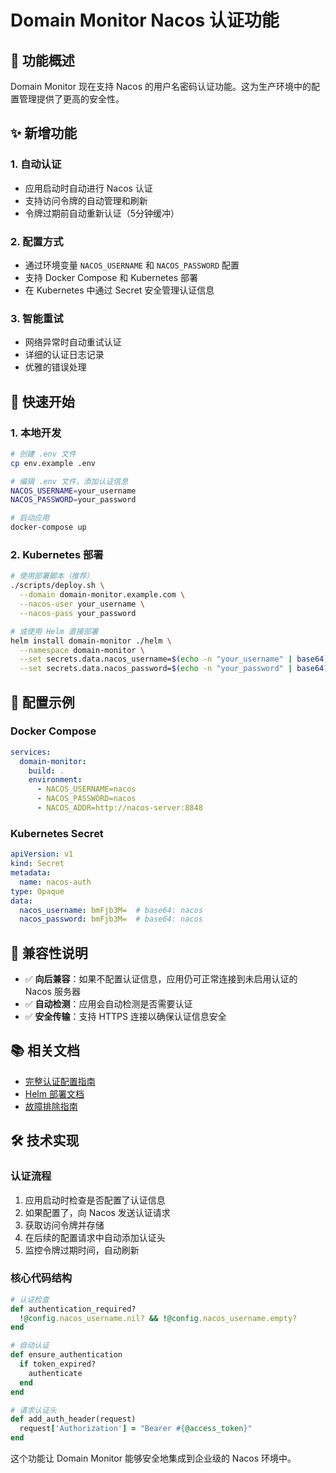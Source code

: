 # Domain Monitor Nacos 认证功能

## 🔐 功能概述

Domain Monitor 现在支持 Nacos 的用户名密码认证功能。这为生产环境中的配置管理提供了更高的安全性。

## ✨ 新增功能

### 1. 自动认证
- 应用启动时自动进行 Nacos 认证
- 支持访问令牌的自动管理和刷新
- 令牌过期前自动重新认证（5分钟缓冲）

### 2. 配置方式
- 通过环境变量 `NACOS_USERNAME` 和 `NACOS_PASSWORD` 配置
- 支持 Docker Compose 和 Kubernetes 部署
- 在 Kubernetes 中通过 Secret 安全管理认证信息

### 3. 智能重试
- 网络异常时自动重试认证
- 详细的认证日志记录
- 优雅的错误处理

## 🚀 快速开始

### 1. 本地开发
```bash
# 创建 .env 文件
cp env.example .env

# 编辑 .env 文件，添加认证信息
NACOS_USERNAME=your_username
NACOS_PASSWORD=your_password

# 启动应用
docker-compose up
```

### 2. Kubernetes 部署
```bash
# 使用部署脚本（推荐）
./scripts/deploy.sh \
  --domain domain-monitor.example.com \
  --nacos-user your_username \
  --nacos-pass your_password

# 或使用 Helm 直接部署
helm install domain-monitor ./helm \
  --namespace domain-monitor \
  --set secrets.data.nacos_username=$(echo -n "your_username" | base64) \
  --set secrets.data.nacos_password=$(echo -n "your_password" | base64)
```

## 📝 配置示例

### Docker Compose
```yaml
services:
  domain-monitor:
    build: .
    environment:
      - NACOS_USERNAME=nacos
      - NACOS_PASSWORD=nacos
      - NACOS_ADDR=http://nacos-server:8848
```

### Kubernetes Secret
```yaml
apiVersion: v1
kind: Secret
metadata:
  name: nacos-auth
type: Opaque
data:
  nacos_username: bmFjb3M=  # base64: nacos
  nacos_password: bmFjb3M=  # base64: nacos
```

## 🔧 兼容性说明

- ✅ **向后兼容**：如果不配置认证信息，应用仍可正常连接到未启用认证的 Nacos 服务器
- ✅ **自动检测**：应用会自动检测是否需要认证
- ✅ **安全传输**：支持 HTTPS 连接以确保认证信息安全

## 📚 相关文档

- [完整认证配置指南](docs/nacos-auth.md)
- [Helm 部署文档](README-helm-istio.md)
- [故障排除指南](docs/nacos-auth.md#故障排除)

## 🛠️ 技术实现

### 认证流程
1. 应用启动时检查是否配置了认证信息
2. 如果配置了，向 Nacos 发送认证请求
3. 获取访问令牌并存储
4. 在后续的配置请求中自动添加认证头
5. 监控令牌过期时间，自动刷新

### 核心代码结构
```ruby
# 认证检查
def authentication_required?
  !@config.nacos_username.nil? && !@config.nacos_username.empty?
end

# 自动认证
def ensure_authentication
  if token_expired?
    authenticate
  end
end

# 请求认证头
def add_auth_header(request)
  request['Authorization'] = "Bearer #{@access_token}"
end
```

这个功能让 Domain Monitor 能够安全地集成到企业级的 Nacos 环境中。